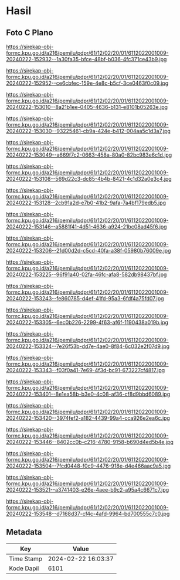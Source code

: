 # Hasil

## Foto C Plano

https://sirekap-obj-formc.kpu.go.id/a216/pemilu/pdpr/61/12/02/20/01/6112022001009-20240222-152932--1a30fa35-bfce-48bf-b036-4fc371ce43b9.jpg

https://sirekap-obj-formc.kpu.go.id/a216/pemilu/pdpr/61/12/02/20/01/6112022001009-20240222-152952--ce6cbfec-159e-4e8c-b5cf-3ce0463f0c09.jpg

https://sirekap-obj-formc.kpu.go.id/a216/pemilu/pdpr/61/12/02/20/01/6112022001009-20240222-153010--8a21b1ee-0405-4636-b131-e8101b05263e.jpg

https://sirekap-obj-formc.kpu.go.id/a216/pemilu/pdpr/61/12/02/20/01/6112022001009-20240222-153030--93225461-cb9a-424e-b412-004aa5c1d3a7.jpg

https://sirekap-obj-formc.kpu.go.id/a216/pemilu/pdpr/61/12/02/20/01/6112022001009-20240222-153049--a669f7c2-0663-458a-80a0-82bc983e6c1d.jpg

https://sirekap-obj-formc.kpu.go.id/a216/pemilu/pdpr/61/12/02/20/01/6112022001009-20240222-153108--569d22c3-dc85-4b4b-8421-4c1d32a0e3c4.jpg

https://sirekap-obj-formc.kpu.go.id/a216/pemilu/pdpr/61/12/02/20/01/6112022001009-20240222-153128--2cb91a2d-e7b0-41b2-9afa-7a4bf179edb5.jpg

https://sirekap-obj-formc.kpu.go.id/a216/pemilu/pdpr/61/12/02/20/01/6112022001009-20240222-153146--a5881f41-4d51-4636-a924-21bc08ad45f6.jpg

https://sirekap-obj-formc.kpu.go.id/a216/pemilu/pdpr/61/12/02/20/01/6112022001009-20240222-153206--21d00d2d-c5cd-40fa-a38f-05980b76009e.jpg

https://sirekap-obj-formc.kpu.go.id/a216/pemilu/pdpr/61/12/02/20/01/6112022001009-20240222-153225--96f91a40-02fa-46fc-afa8-582db98437bf.jpg

https://sirekap-obj-formc.kpu.go.id/a216/pemilu/pdpr/61/12/02/20/01/6112022001009-20240222-153243--fe860785-d4ef-41fd-95a3-6fdf4a75fd07.jpg

https://sirekap-obj-formc.kpu.go.id/a216/pemilu/pdpr/61/12/02/20/01/6112022001009-20240222-153305--6ec0b226-2299-4f63-af6f-1190438a019b.jpg

https://sirekap-obj-formc.kpu.go.id/a216/pemilu/pdpr/61/12/02/20/01/6112022001009-20240222-153324--7e26f53b-dd7e-4ae0-8f84-6c032e2f07d9.jpg

https://sirekap-obj-formc.kpu.go.id/a216/pemilu/pdpr/61/12/02/20/01/6112022001009-20240222-153343--f03f0a41-7e69-4f3d-bc91-673227cf4817.jpg

https://sirekap-obj-formc.kpu.go.id/a216/pemilu/pdpr/61/12/02/20/01/6112022001009-20240222-153401--8e1ea58b-b3e0-4c08-af36-cf8d9bbd6089.jpg

https://sirekap-obj-formc.kpu.go.id/a216/pemilu/pdpr/61/12/02/20/01/6112022001009-20240222-153420--3974fef2-a182-4439-99a4-cca926e2ea6c.jpg

https://sirekap-obj-formc.kpu.go.id/a216/pemilu/pdpr/61/12/02/20/01/6112022001009-20240222-153446--8402cc0b-c216-4780-9158-b690d4ed5b4e.jpg

https://sirekap-obj-formc.kpu.go.id/a216/pemilu/pdpr/61/12/02/20/01/6112022001009-20240222-153504--7fcd0448-f0c9-4476-918e-d4e466aac9a5.jpg

https://sirekap-obj-formc.kpu.go.id/a216/pemilu/pdpr/61/12/02/20/01/6112022001009-20240222-153521--a3741403-e26e-4aee-b9c2-a95a4c6671c7.jpg

https://sirekap-obj-formc.kpu.go.id/a216/pemilu/pdpr/61/12/02/20/01/6112022001009-20240222-153548--d7168d37-cf4c-4afd-9964-bd700555c7c0.jpg


## Metadata

| Key        | Value               |
| ---------- | ------------------- |
| Time Stamp | 2024-02-22 16:03:37 |
| Kode Dapil | 6101                |



